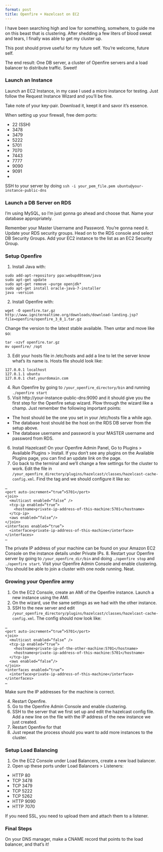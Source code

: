 ```yaml
---
format: post
title: Openfire + Hazelcast on EC2
---
```


I have been searching high and low for something, somwhere, to guide me on this beast that is clustering. After shedding a few liters of blood sweat and tears, I finally was able to get my cluster up.

This post should prove useful for my future self. You’re welcome, future self.

The end result: One DB server, a cluster of Openfire servers and a load balancer to distribute traffic. Sweet!

### Launch an Instance
Launch an EC2 Instance, in my case I used a micro instance for testing. Just follow the Request Instance Wizard and you’ll be fine.

Take note of your key-pair. Download it, keept it and savor it’s essence.

When setting up your firewall, free dem ports:

- 22 (SSH)
- 3478
- 3479
- 5222
- 5701
- 7070
- 7443
- 7777
- 9090
- 9091
-
SSH to your server by doing `ssh -i your_pem_file.pem ubuntu@your-instance-public-dns`

### Launch a DB Server on RDS
I’m using MySQL, so I’m just gonna go ahead and choose that.
Name your database appropriately.

Remember your Master Username and Password. You’re gonna need it.
Update your RDS security groups. Head on to the RDS console and select DB Security Groups. Add your EC2 instance to the list as an EC2 Security Group.

### Setup Openfire

1. Install Java with:

```
sudo add-apt-repository ppa:webupd8team/java
sudo apt-get update
sudo apt-get remove —purge openjdk*
sudo apt-get install oracle-java-7-installer
java -version
```
2. Install Openfire with:

```
wget -O openfire.tar.gz http://www.igniterealtime.org/downloads/download-landing.jsp?file=openfire/openfire_3_8_1.tar.gz
```

Change the version to the latest stable available. Then untar and move like so:

```
tar -xzvf openfire.tar.gz
mv openfire/ /opt
```
3. Edit your hosts file in /etc/hosts and add a line to let the server know what’s its name is. Hosts file should look like:

```
127.0.0.1 localhost
127.0.1.1 ubuntu
127.0.0.1 chat.yourdomain.com
```
4. Run Openfire by going to `/your_openfire_directory/bin` and running `./openfire start`
5. Visit http://your-instance-public-dns:9090 and it should give you the first step for the Openfire setup wizard. Plow through the wizard like a champ. Just remember the following important points:
- The host should be the one you set in your /etc/hosts file a while ago.
- The database host should be the host on the RDS DB server from the setup above.
- The database username and password is your MASTER username and password from RDS.
6. Install Hazelcast! On your Openfire Admin Panel, Go to Plugins > Available Plugins > Install. If you don’t see any plugins on the Available Plugins page, you can find an update link on the page.
7. Go back to the terminal and we’ll change a few settings for the cluster to work. Edit the file in `/your_openfire_directory/plugins/hazelcast/classes/hazelcast-cache-config.xml`. Find the <network> tag and we should configure it like so:

```
…
<port auto-increment=“true”>5701</port>
<join>
  <multicast enabled=“false” />
  <tcp-ip enabled=“true”>
    <hostname>private-ip-address-of-this-machine:5701</hostname>
  </tcp-ip>
  <aws enabled=“false”/>
</join>
<interfaces enabled=“true”>
  <interface>private-ip-address-of-this-machine</interface>
</interfaces>
…
```

The private IP address of your machine can be found on your Amazon EC2 Console on the instance details under Private IPs.
8. Restart your Openfire server by going to `/your_openfire_dir/bin` and doing `./openfire stop` and `./openfire start`. Visit your Openfire Admin Console and enable clustering. You should be able to join a cluster with one node running. Neat.

### Growing your Openfire army

1. On the EC2 Console, create an AMI of the Openfire instance. Launch a new instance using the AMI.
2. On the wizard, use the same settings as we had with the other instance.
3. SSH to the new server and edit `/your_openfire_directory/plugins/hazelcast/classes/hazelcast-cache-config.xml`. The config should now look like:

```
…
<port auto-increment=“true”>5701</port>
<join>
  <multicast enabled=“false” />
  <tcp-ip enabled=“true”>
    <hostname>private-ip-of-the-other-machine:5701</hostname>
    <hostname>private-ip-address-of-this-machine:5701</hostname>
  </tcp-ip>
  <aws enabled=“false”/>
</join>
<interfaces enabled=“true”>
  <interface>private-ip-address-of-this-machine</interface>
</interfaces>
…
```

Make sure the IP addresses for the machine is correct.

4. Restart Openfire.
5. Go to the Openfire Admin Console and enable clustering.
6. SSH to the server that we first set up and edit the hazelcast config file. Add a new <hostname> line on the file with the IP address of the new instance we just created.
7. Restart Openfire for that
8. Just repeat the process should you want to add more instances to the cluster.

### Setup Load Balancing
1. On the EC2 Console under Load Balancers, create a new load balancer.
2. Open up these ports under Load Balancers > Listeners:

- HTTP 80
- TCP 3478
- TCP 3479
- TCP 5222
- TCP 5262
- HTTP 9090
- HTTP 7070

If you need SSL, you need to upload them and attach them to a listener.

### Final Steps
On your DNS manager, make a CNAME record that points to the load balancer, and that’s it!
